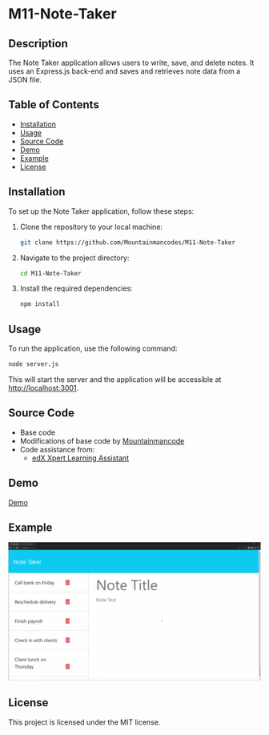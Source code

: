 # M11-Note-Taker

## Description

The Note Taker application allows users to write, save, and delete notes. It uses an Express.js back-end and saves and retrieves note data from a JSON file.

## Table of Contents

- [Installation](#installation)
- [Usage](#usage)
- [Source Code](#source-code)
- [Demo](#demo)
- [Example](#example)
- [License](#license)

## Installation

To set up the Note Taker application, follow these steps:

1. Clone the repository to your local machine:

    ```sh
    git clone https://github.com/Mountainmancodes/M11-Note-Taker
    ```

2. Navigate to the project directory:

    ```sh
    cd M11-Note-Taker
    ```

3. Install the required dependencies:

    ```sh
    npm install
    ```

## Usage

To run the application, use the following command:

```sh
node server.js
```

This will start the server and the application will be accessible at <http://localhost:3001>.

## Source Code

- Base code
- Modifications of base code by [Mountainmancode](https://github.com/Mountainmancodes/M11-Note-Taker)
- Code assistance from:
  - [edX Xpert Learning Assistant](https://www.edx.org/)

## Demo

  [Demo](https://m11-note-taker-mm94.onrender.com/)

## Example

![Example](./Example/11-express-homework-demo.gif)

## License

This project is licensed under the MIT license.
